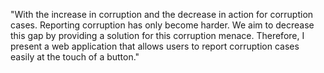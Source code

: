 "With the increase in corruption and the decrease in action for corruption cases. Reporting corruption has only become harder. We aim to decrease this gap by providing a solution for this corruption menace. Therefore, I present a web application that allows users to report corruption cases easily at the touch of a button."
